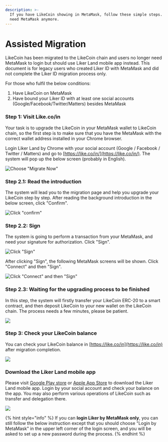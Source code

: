 ```yaml
---
description: >-
  If you have LikeCoin showing in MetaMask, follow these simple steps. You won't
  need MetaMask anymore.​
---
```


# Assisted Migration

LikeCoin has been migrated to the LikeCoin chain and users no longer need MetaMask to login but should use Liker Land mobile app instead.  This document is for legacy users who created Liker ID with MetaMask and did not complete the Liker ID migration process only.

For those who fulfil the below conditions:

1. Have LikeCoin on MetaMask
2. Have bound your Liker ID with at least one social accounts \(Google/Facebook/Twitter/Matters\) besides MetaMask

### Step 1: Visit Like.co/in <a id="step-1-visit-likecoin-"></a>

Your task is to upgrade the LikeCoin in your MetaMask wallet to LikeCoin chain, so the first step is to make sure that you have the MetaMask with the correct wallet address installed in your Chrome browser.

Login Liker Land by Chrome with your social account \(Google / Facebook / Twitter / Matters\) and go to [https://like.co/in/](https://like.co/in/).  The system will pop up the below screen \(probably in English\).

![Choose &quot;Migrate Now&quot;](../../.gitbook/assets/likecoin-migration-1.png)

### Step 2.1: Read the introduction <a id="step-21-read-the-introduction"></a>

The system will lead you to the migration page and help you upgrade your LikeCoin step by step.  After reading the background introduction in the below screen, click "Confirm".

![Click &quot;confirm&quot;](../../.gitbook/assets/likecoin-migration-2.png)

### Step 2.2: Sign

The system is going to perform a transaction from your MetaMask, and need your signature for authorization. Click "Sign".  


![Click &quot;Sign&quot;](../../.gitbook/assets/likecoin-migration-3.png)

After clicking "Sign", the following MetaMask screens will be shown.  Click "Connect" and then "Sign".  


![Click &quot;Connect&quot; and then &quot;Sign&quot;](../../.gitbook/assets/likecoin-migration-4.png)

### Step 2.3: Waiting for the upgrading process to be finished <a id="step-23-waiting-for-the-upgrading-process-to-be-finished"></a>

In this step, the system will firstly transfer your LikeCoin ERC-20 to a smart contract, and then deposit LikeCoin to your new wallet on the LikeCoin chain.  The process needs a few minutes, please be patient.

![](../../.gitbook/assets/likecoin-migration-5.png)

### Step 3: Check your LikeCoin balance <a id="step-3-check-your-likecoin-balance"></a>

You can check your LikeCoin balance in [https://like.co/in](https://like.co/in) after migration completion.  


![](../../.gitbook/assets/likecoin-migration-6.png)

### Download the Liker Land mobile app <a id="download-the-liker-land-mobile-app"></a>

Please visit [Google Play store](https://play.google.com/store/apps/details?id=com.oice) or [Apple App Store](https://apps.apple.com/hk/app/liker-land/id1248232355) to download the Liker Land mobile app.  Login by your social account and check your balance on the app.  You may also perform various operations of LikeCoin such as transfer and delegation there.

![](../../.gitbook/assets/likecoin-migration-7.png)

{% hint style="info" %}
If you can **login Liker by MetaMask only**, you can still follow the below instruction except that you should choose "Login by MetaMask" in the upper left corner of the login screen, and you will be asked to set up a new password during the process.
{% endhint %}

